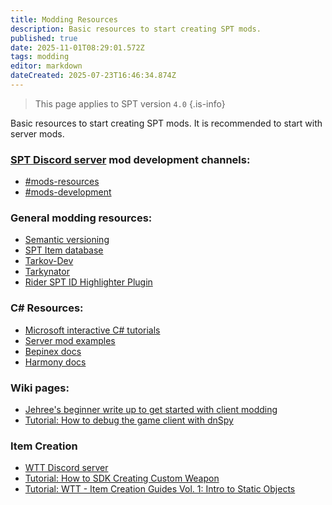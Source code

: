 ```yaml
---
title: Modding Resources
description: Basic resources to start creating SPT mods.
published: true
date: 2025-11-01T08:29:01.572Z
tags: modding
editor: markdown
dateCreated: 2025-07-23T16:46:34.874Z
---
```


> This page applies to SPT version `4.0`
{.is-info}

Basic resources to start creating SPT mods. It is recommended to start with server mods.

### [SPT Discord server](http://discord.sp-tarkov.com/) mod development channels:
- [#mods-resources](https://discord.com/channels/875684761291599922/875806757836951575)
- [#mods-development](https://discord.com/channels/875684761291599922/875803116409323562)

### General modding resources:
- [Semantic versioning](<https://semver.org/>)
- [SPT Item database](<https://db.sp-tarkov.com/search>)
- [Tarkov-Dev](<https://api.tarkov.dev/>)
- [Tarkynator](<https://tarkynator.com/>)
- [Rider SPT ID Highlighter Plugin](<https://github.com/madmanbeavisx/spt-id-highlighter>)

### C# Resources:
- [Microsoft interactive C# tutorials](<https://learn.microsoft.com/en-us/dotnet/csharp/tour-of-csharp/tutorials/>)
- [Server mod examples](<https://github.com/sp-tarkov/server-mod-examples>)
- [Bepinex docs](<https://docs.bepinex.dev/>)
- [Harmony docs](<https://harmony.pardeike.net/articles/intro.html>)

### Wiki pages:
- [Jehree's beginner write up to get started with client modding](/modding/tutorials/Client_Modding_Quick_Guide)
- [Tutorial: How to debug the game client with dnSpy](/modding/tutorials/debug_dnSpy)

### Item Creation
- [WTT Discord server](https://discord.gg/Nz6VX78xRa)
- [Tutorial: How to SDK Creating Custom Weapon](<https://docs.google.com/document/d/1miWuhu9Jgr-P_HKsAaYMxiz3i4wbq7hn1FSDGEJzo1A/>)
- [Tutorial: WTT - Item Creation Guides Vol. 1: Intro to Static Objects](/modding/tutorials/WTT_Vol1)